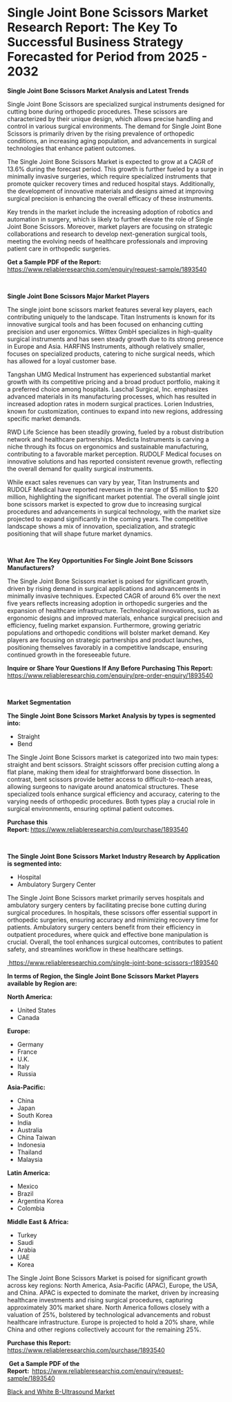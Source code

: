 <p><h1>Single Joint Bone Scissors Market Research Report: The Key To Successful Business Strategy Forecasted for Period from 2025 - 2032</h1></p><p><strong>Single Joint Bone Scissors Market Analysis and Latest Trends</strong></p>
<p><p>Single Joint Bone Scissors are specialized surgical instruments designed for cutting bone during orthopedic procedures. These scissors are characterized by their unique design, which allows precise handling and control in various surgical environments. The demand for Single Joint Bone Scissors is primarily driven by the rising prevalence of orthopedic conditions, an increasing aging population, and advancements in surgical technologies that enhance patient outcomes.</p><p>The Single Joint Bone Scissors Market is expected to grow at a CAGR of 13.6% during the forecast period. This growth is further fueled by a surge in minimally invasive surgeries, which require specialized instruments that promote quicker recovery times and reduced hospital stays. Additionally, the development of innovative materials and designs aimed at improving surgical precision is enhancing the overall efficacy of these instruments.</p><p>Key trends in the market include the increasing adoption of robotics and automation in surgery, which is likely to further elevate the role of Single Joint Bone Scissors. Moreover, market players are focusing on strategic collaborations and research to develop next-generation surgical tools, meeting the evolving needs of healthcare professionals and improving patient care in orthopedic surgeries.</p></p>
<p><strong>Get a Sample PDF of the Report:&nbsp;</strong> <a href="https://www.reliableresearchiq.com/enquiry/request-sample/1893540?utm_campaign=2443&utm_medium=2&utm_source=Github&utm_content=ia&utm_term=05032025&utm_id=single-joint-bone-scissors">https://www.reliableresearchiq.com/enquiry/request-sample/1893540</a></p>
<p>&nbsp;</p>
<p><strong>Single Joint Bone Scissors Major Market Players</strong></p>
<p><p>The single joint bone scissors market features several key players, each contributing uniquely to the landscape. Titan Instruments is known for its innovative surgical tools and has been focused on enhancing cutting precision and user ergonomics. Wittex GmbH specializes in high-quality surgical instruments and has seen steady growth due to its strong presence in Europe and Asia. HARFINS Instruments, although relatively smaller, focuses on specialized products, catering to niche surgical needs, which has allowed for a loyal customer base.</p><p>Tangshan UMG Medical Instrument has experienced substantial market growth with its competitive pricing and a broad product portfolio, making it a preferred choice among hospitals. Laschal Surgical, Inc. emphasizes advanced materials in its manufacturing processes, which has resulted in increased adoption rates in modern surgical practices. Lorien Industries, known for customization, continues to expand into new regions, addressing specific market demands.</p><p>RWD Life Science has been steadily growing, fueled by a robust distribution network and healthcare partnerships. Medicta Instruments is carving a niche through its focus on ergonomics and sustainable manufacturing, contributing to a favorable market perception. RUDOLF Medical focuses on innovative solutions and has reported consistent revenue growth, reflecting the overall demand for quality surgical instruments.</p><p>While exact sales revenues can vary by year, Titan Instruments and RUDOLF Medical have reported revenues in the range of $5 million to $20 million, highlighting the significant market potential. The overall single joint bone scissors market is expected to grow due to increasing surgical procedures and advancements in surgical technology, with the market size projected to expand significantly in the coming years. The competitive landscape shows a mix of innovation, specialization, and strategic positioning that will shape future market dynamics.</p></p>
<p>&nbsp;</p>
<p><strong>What Are The Key Opportunities For Single Joint Bone Scissors Manufacturers?</strong></p>
<p><p>The Single Joint Bone Scissors market is poised for significant growth, driven by rising demand in surgical applications and advancements in minimally invasive techniques. Expected CAGR of around 6% over the next five years reflects increasing adoption in orthopedic surgeries and the expansion of healthcare infrastructure. Technological innovations, such as ergonomic designs and improved materials, enhance surgical precision and efficiency, fueling market expansion. Furthermore, growing geriatric populations and orthopedic conditions will bolster market demand. Key players are focusing on strategic partnerships and product launches, positioning themselves favorably in a competitive landscape, ensuring continued growth in the foreseeable future.</p></p>
<p><strong>Inquire or Share Your Questions If Any Before Purchasing This Report:</strong> <a href="https://www.reliableresearchiq.com/enquiry/pre-order-enquiry/1893540?utm_campaign=2443&utm_medium=2&utm_source=Github&utm_content=ia&utm_term=05032025&utm_id=single-joint-bone-scissors">https://www.reliableresearchiq.com/enquiry/pre-order-enquiry/1893540</a></p>
<p>&nbsp;</p>
<p><strong>Market Segmentation</strong></p>
<p><strong>The Single Joint Bone Scissors Market Analysis by types is segmented into:</strong></p>
<p><ul><li>Straight</li><li>Bend</li></ul></p>
<p><p>The Single Joint Bone Scissors market is categorized into two main types: straight and bent scissors. Straight scissors offer precision cutting along a flat plane, making them ideal for straightforward bone dissection. In contrast, bent scissors provide better access to difficult-to-reach areas, allowing surgeons to navigate around anatomical structures. These specialized tools enhance surgical efficiency and accuracy, catering to the varying needs of orthopedic procedures. Both types play a crucial role in surgical environments, ensuring optimal patient outcomes.</p></p>
<p><strong>Purchase this Report:&nbsp;</strong><a href="https://www.reliableresearchiq.com/purchase/1893540?utm_campaign=2443&utm_medium=2&utm_source=Github&utm_content=ia&utm_term=05032025&utm_id=single-joint-bone-scissors">https://www.reliableresearchiq.com/purchase/1893540</a></p>
<p>&nbsp;</p>
<p><strong>The Single Joint Bone Scissors Market Industry Research by Application is segmented into:</strong></p>
<p><ul><li>Hospital</li><li>Ambulatory Surgery Center</li></ul></p>
<p><p>The Single Joint Bone Scissors market primarily serves hospitals and ambulatory surgery centers by facilitating precise bone cutting during surgical procedures. In hospitals, these scissors offer essential support in orthopedic surgeries, ensuring accuracy and minimizing recovery time for patients. Ambulatory surgery centers benefit from their efficiency in outpatient procedures, where quick and effective bone manipulation is crucial. Overall, the tool enhances surgical outcomes, contributes to patient safety, and streamlines workflow in these healthcare settings.</p></p>
<p><a href="https://www.reliableresearchiq.com/single-joint-bone-scissors-r1893540?utm_campaign=2443&utm_medium=2&utm_source=Github&utm_content=ia&utm_term=05032025&utm_id=single-joint-bone-scissors">&nbsp;https://www.reliableresearchiq.com/single-joint-bone-scissors-r1893540</a></p>
<p><strong>In terms of Region, the Single Joint Bone Scissors Market Players available by Region are:</strong></p>
<p>
    <p> <strong> North America: </strong>
        <ul>
            <li>United States</li>
            <li>Canada</li>
        </ul>
        </p> 
    <p> <strong> Europe: </strong>
        <ul>
            <li>Germany</li>
            <li>France</li>
            <li>U.K.</li>
            <li>Italy</li>
            <li>Russia</li>
        </ul>
        </p> 
    <p> <strong> Asia-Pacific: </strong>
        <ul>
            <li>China</li>
            <li>Japan</li>
            <li>South Korea</li>
            <li>India</li>
            <li>Australia</li>
            <li>China Taiwan</li>
            <li>Indonesia</li>
            <li>Thailand</li>
            <li>Malaysia</li>
        </ul>
        </p> 
    <p> <strong> Latin America: </strong>
        <ul>
            <li>Mexico</li>
            <li>Brazil</li>
            <li>Argentina Korea</li>
            <li>Colombia</li>
        </ul>
        </p> 
    <p> <strong> Middle East & Africa: </strong>
        <ul>
            <li>Turkey</li>
            <li>Saudi</li>
            <li>Arabia</li>
            <li>UAE</li>
            <li>Korea</li>
        </ul>
    </p>
    </p>
<p><p>The Single Joint Bone Scissors Market is poised for significant growth across key regions: North America, Asia-Pacific (APAC), Europe, the USA, and China. APAC is expected to dominate the market, driven by increasing healthcare investments and rising surgical procedures, capturing approximately 30% market share. North America follows closely with a valuation of 25%, bolstered by technological advancements and robust healthcare infrastructure. Europe is projected to hold a 20% share, while China and other regions collectively account for the remaining 25%.</p></p>
<p><strong>Purchase this Report: </strong><a href="https://www.reliableresearchiq.com/purchase/1893540?utm_campaign=2443&utm_medium=2&utm_source=Github&utm_content=ia&utm_term=05032025&utm_id=single-joint-bone-scissors">https://www.reliableresearchiq.com/purchase/1893540</a></p>
<p>&nbsp;<strong>Get a Sample PDF of the Report:&nbsp;&nbsp;</strong><a href="https://www.reliableresearchiq.com/enquiry/request-sample/1893540?utm_campaign=2443&utm_medium=2&utm_source=Github&utm_content=ia&utm_term=05032025&utm_id=single-joint-bone-scissors">https://www.reliableresearchiq.com/enquiry/request-sample/1893540</a></p>
<p><strong></strong></p>
<p><p><a href="https://github.com/mcfred89/Market-Research-Report-List-1/blob/main/black-and-white-b-ultrasound-market.md?utm_campaign=2443&utm_medium=2&utm_source=Github&utm_content=ia&utm_term=05032025&utm_id=single-joint-bone-scissors">Black and White B-Ultrasound Market</a></p></p>